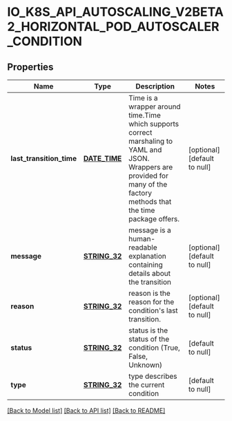 # IO_K8S_API_AUTOSCALING_V2BETA2_HORIZONTAL_POD_AUTOSCALER_CONDITION

## Properties
Name | Type | Description | Notes
------------ | ------------- | ------------- | -------------
**last_transition_time** | [**DATE_TIME**](DATE_TIME.md) | Time is a wrapper around time.Time which supports correct marshaling to YAML and JSON.  Wrappers are provided for many of the factory methods that the time package offers. | [optional] [default to null]
**message** | [**STRING_32**](STRING_32.md) | message is a human-readable explanation containing details about the transition | [optional] [default to null]
**reason** | [**STRING_32**](STRING_32.md) | reason is the reason for the condition&#39;s last transition. | [optional] [default to null]
**status** | [**STRING_32**](STRING_32.md) | status is the status of the condition (True, False, Unknown) | [default to null]
**type** | [**STRING_32**](STRING_32.md) | type describes the current condition | [default to null]

[[Back to Model list]](../README.md#documentation-for-models) [[Back to API list]](../README.md#documentation-for-api-endpoints) [[Back to README]](../README.md)


